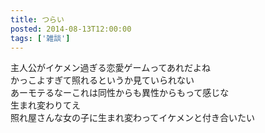 ```yaml
---
title: つらい
posted: 2014-08-13T12:00:00
tags: ['雑談']
---
```


主人公がイケメン過ぎる恋愛ゲームってあれだよね  
かっこよすぎて照れるというか見ていられない  
あーモテるなーこれは同性からも異性からもって感じな  
生まれ変わりてえ  
照れ屋さんな女の子に生まれ変わってイケメンと付き合いたい

